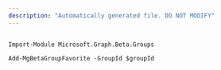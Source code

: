 ```yaml
---
description: "Automatically generated file. DO NOT MODIFY"
---
```


```powershellv2

Import-Module Microsoft.Graph.Beta.Groups

Add-MgBetaGroupFavorite -GroupId $groupId

```